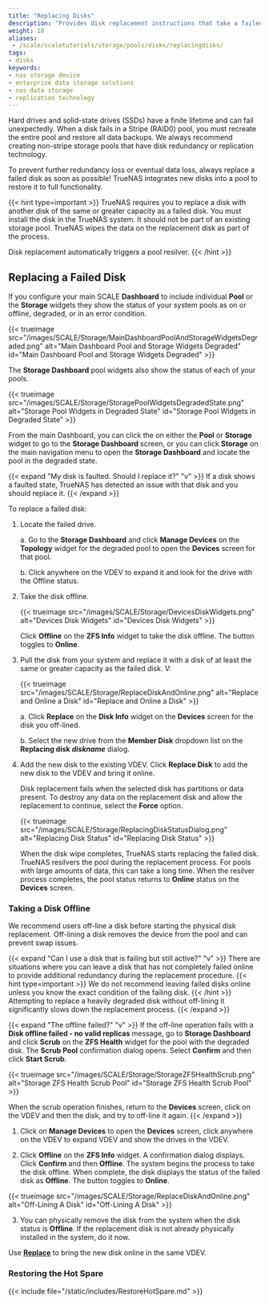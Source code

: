 ```yaml
---
title: "Replacing Disks"
description: "Provides disk replacement instructions that take a failed disk offline and replaces a disk in an existing VDEV. The replacement process automatically triggers a pool resilvers."
weight: 10
aliases:
 - /scale/scaletutorials/storage/pools/disks/replacingdisks/
tags:
- disks
keywords:
- nas storage device
- enterprise data storage solutions
- nas data storage
- replication technology
---
```


Hard drives and solid-state drives (SSDs) have a finite lifetime and can fail unexpectedly.
When a disk fails in a Stripe (RAID0) pool, you must recreate the entire pool and restore all data backups.
We always recommend creating non-stripe storage pools that have disk redundancy or replication technology.

To prevent further redundancy loss or eventual data loss, always replace a failed disk as soon as possible!
TrueNAS integrates new disks into a pool to restore it to full functionality.

{{< hint type=important >}}
TrueNAS requires you to replace a disk with another disk of the same or greater capacity as a failed disk.
You must install the disk in the TrueNAS system.
It should not be part of an existing storage pool.
TrueNAS wipes the data on the replacement disk as part of the process.

Disk replacement automatically triggers a pool resilver.
{{< /hint >}}

## Replacing a Failed Disk

If you configure your main SCALE **Dashboard** to include individual **Pool** or the **Storage** widgets they show the status of your system pools as on or offline, degraded, or in an error condition.

{{< trueimage src="/images/SCALE/Storage/MainDashboardPoolAndStorageWidgetsDegraded.png" alt="Main Dashboard Pool and Storage Widgets Degraded" id="Main Dashboard Pool and Storage Widgets Degraded" >}}

The **Storage Dashboard** pool widgets also show the status of each of your pools.

{{< trueimage src="/images/SCALE/Storage/StoragePoolWidgetsDegradedState.png" alt="Storage Pool Widgets in Degraded State" id="Storage Pool Widgets in Degraded State" >}}

From the main Dashboard, you can click the <i class="fa fa-database" aria-hidden="true" title="Pool Status"></i> on either the **Pool** or **Storage** widget to go to the **Storage Dashboard** screen, or you can click **Storage** on the main navigation menu to open the **Storage Dashboard** and locate the pool in the degraded state.

{{< expand "My disk is faulted. Should I replace it?" "v" >}}
If a disk shows a faulted state, TrueNAS has detected an issue with that disk and you should replace it.
{{< /expand >}}

To replace a failed disk:

1. Locate the failed drive.

   a. Go to the **Storage Dashboard** and click **Manage Devices** on the **Topology** widget for the degraded pool to open the **Devices** screen for that pool.

   b. Click anywhere on the VDEV to expand it and look for the drive with the Offline status.

2. Take the disk offline.

   {{< trueimage src="/images/SCALE/Storage/DevicesDiskWidgets.png" alt="Devices Disk Widgets" id="Devices Disk Widgets" >}}

   Click **Offline** on the **ZFS Info** widget to take the disk offline. The button toggles to **Online**.

3. Pull the disk from your system and replace it with a disk of at least the same or greater capacity as the failed disk. V:

   {{< trueimage src="/images/SCALE/Storage/ReplaceDiskAndOnline.png" alt="Replace and Online a Disk" id="Replace and Online a Disk" >}}

   a. Click **Replace** on the **Disk Info** widget on the **Devices** screen for the disk you off-lined.

   b. Select the new drive from the **Member Disk** dropdown list on the **Replacing disk *diskname*** dialog.

4. Add the new disk to the existing VDEV. Click **Replace Disk** to add the new disk to the VDEV and bring it online.

   Disk replacement fails when the selected disk has partitions or data present.
   To destroy any data on the replacement disk and allow the replacement to continue, select the **Force** option.

   {{< trueimage src="/images/SCALE/Storage/ReplacingDiskStatusDialog.png" alt="Replacing Disk Status" id="Replacing Disk Status" >}}

   When the disk wipe completes, TrueNAS starts replacing the failed disk.
   TrueNAS resilvers the pool during the replacement process.
   For pools with large amounts of data, this can take a long time.
   When the resilver process completes, the pool status returns to **Online** status on the **Devices** screen.

### Taking a Disk Offline

We recommend users off-line a disk before starting the physical disk replacement.
Off-lining a disk removes the device from the pool and can prevent swap issues.

{{< expand "Can I use a disk that is failing but still active?" "v" >}}
There are situations where you can leave a disk that has not completely failed online to provide additional redundancy during the replacement procedure.
{{< hint type=important >}}
We do not recommend leaving failed disks online unless you know the exact condition of the failing disk.
{{< /hint >}}
Attempting to replace a heavily degraded disk without off-lining it significantly slows down the replacement process.
{{< /expand >}}

{{< expand "The offline failed?" "v" >}}
If the off-line operation fails with a **Disk offline failed - no valid replicas** message, go to **Storage Dashboard** and click **Scrub** on the **ZFS Health** widget for the pool with the degraded disk. The **Scrub Pool** confirmation dialog opens. Select **Confirm** and then click **Start Scrub**.

{{< trueimage src="/images/SCALE/Storage/StorageZFSHealthScrub.png" alt="Storage ZFS Health Scrub Pool" id="Storage ZFS Health Scrub Pool" >}}

When the scrub operation finishes, return to the **Devices** screen, click on the VDEV and then the disk, and try to off-line it again.
{{< /expand >}}

1. Click on **Manage Devices** to open the **Devices** screen, click anywhere on the VDEV to expand VDEV and show the drives in the VDEV.

2. Click **Offline** on the **ZFS Info** widget. A confirmation dialog displays. Click **Confirm** and then **Offline**.
   The system begins the process to take the disk offline. When complete, the disk displays the status of the failed disk as **Offline**.
   The button toggles to **Online**.

{{< trueimage src="/images/SCALE/Storage/ReplaceDiskAndOnline.png" alt="Off-Lining A Disk" id="Off-Lining A Disk" >}}

3. You can physically remove the disk from the system when the disk status is **Offline**.
   If the replacement disk is not already physically installed in the system, do it now.

Use **[Replace](#replacing-a-failed-disk)** to bring the new disk online in the same VDEV.

### Restoring the Hot Spare

{{< include file="/static/includes/RestoreHotSpare.md" >}}
